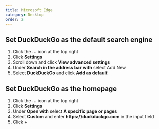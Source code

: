 ```yaml
---
title: Microsoft Edge
category: Desktop
order: 2
---
```

<p>
</p><h2>Set DuckDuckGo as the default search engine</h2>
<ol><li>Click the <strong>...</strong> icon at the top right</li>
<li>Click <strong>Settings</strong></li>
<li>Scroll down and click <strong>View advanced settings</strong></li>
<li>Under <strong>Search in the address bar with</strong> select Add New</li>
<li>Select <strong>DuckDuckGo</strong> and click <strong>Add as default</strong>!</li>
</ol><p>
</p><h2>Set DuckDuckGo as the homepage</h2>
<ol><li>Click the <strong>...</strong> icon at the top right</li>
<li>Click <strong>Settings</strong></li>
<li>Under <strong>Open with</strong> select <strong>A specific page or pages</strong></li>
<li>Select <strong>Custom</strong> and enter <strong>https://duckduckgo.com</strong> in the input field</li>
<li>Click <strong>+</strong></li>
</ol>